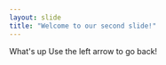 ```yaml
---
layout: slide
title: "Welcome to our second slide!"
---
```

What's up
Use the left arrow to go back!
